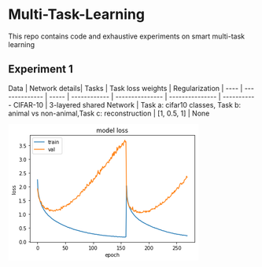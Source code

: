 # Multi-Task-Learning
This repo contains code and exhaustive experiments on smart multi-task learning


## Experiment 1


Data | Network details| Tasks | Task loss weights  | Regularization |
---- | -------------- | ----- | ------------ | --------------- | --------------- | -----------
CIFAR-10 | 3-layered shared Network | Task a: cifar10 classes, Task b: animal vs non-animal,Task c: reconstruction | [1, 0.5, 1] | None

![experiment 1](https://github.com/hananshafi/Multi-Task-Learning/blob/main/assets/exp1_loss.png)


    
           
